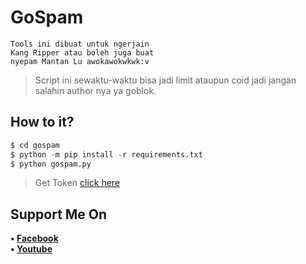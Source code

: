 # GoSpam
```
Tools ini dibuat untuk ngerjain
Kang Ripper atau boleh juga buat
nyepam Mantan Lu awokawokwkwk:v
```
> Script ini sewaktu-waktu bisa jadi limit ataupun coid jadi jangan salahin author nya ya goblok.
## How to it?
```python
$ cd gospam
$ python -m pip install -r requirements.txt
$ python gospam.py
```
> Get Token [click here](https://bit.ly/Token-Go-Spam)
## Support Me On
<b>• [Facebook](https://m.facebook.com/dhasilva.junior.3)</b>
<br>
<b>• [Youtube](https://www.youtube.com/channel/UCLRXFyMN0L8yH9F-xxOd7Og)</b>
</br>
